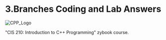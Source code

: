 # 3.Branches Coding and Lab Answers

![CPP_Logo](https://user-images.githubusercontent.com/67083470/161074442-d2cb85e2-dbac-4e3e-9e86-1f1fc47adeda.png)

"CIS 210: Introduction to C++ Programming" zybook course.
